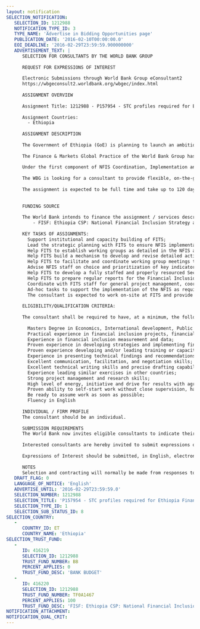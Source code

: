 ```yaml
---
layout: notification
SELECTION_NOTIFICATION: 
   SELECTION_ID: 1212988
   NOTIFICATION_TYPE_ID: 3
   TYPE_NAME: 'Advertise in Bidding Opportunities page'
   PUBLICATION_DATE: '2016-02-10T00:00:00.0'
   EOI_DEADLINE: '2016-02-29T23:59:59.900000000'
   ADVERTISEMENT_TEXT: |
      SELECTION FOR CONSULTANTS BY THE WORLD BANK GROUP
      
      REQUEST FOR EXPRESSIONS OF INTEREST
      
      Electronic Submissions through World Bank Group eConsultant2
      https://wbgeconsult2.worldbank.org/wbgec/index.html
      
      ASSIGNMENT OVERVIEW
      
      Assignment Title: 1212988 - P157954 - STC profiles required for Ethiopia Financial Inclusion Technical Secretariat Capacity Building
      
      Assignment Countries:
        - Ethiopia
      
      ASSIGNMENT DESCRIPTION
      
      The Government of Ethiopia (GoE) is planning to launch an ambitious National Financial Inclusion Strategy (NFIS) which: (i) provides the current state of financial inclusion and a financial sector overview including delivery channels, services and products; (ii) indicates a vision for financial inclusion in Ethiopia; (iii) identify priority areas and outlines a framework for action;  (iv) identifies key targets for financial inclusion by 2020; (v) establishes a coordination and implementation mechanism; (vi) proposes a monitoring & evaluation system. The National Bank of Ethiopia (NBE) has been assigned by GoE as the lead institution for coordinating the financial inclusion agenda in Ethiopia. A Financial Inclusion Technical Secretariat (FITS), directly responsible for implementing the NFIS and coordinating any initiative related to financial inclusion in Ethiopia, has been established and it is housed at the NBE. The FITS is coordinated by a director who reports to the NBE Vice Governor for Financial Institutions Supervision.
      
      The Finance & Markets Global Practice of the World Bank Group has been given the mandate to manage the Financial Inclusion Support Framework (FISF), a Dutch-funded trust fund dedicated to support countries in implementing financial inclusion reforms and other measures to accelerate the achievement of national financial inclusion commitments and targets.  Under FISF, the World Bank Group has supported the Government of Ethiopia in its efforts to draft a National Financial Inclusion Strategy and has been requested to continue to provide technical and financial support through its implementation. The FISF program will provide technical assistance, advisory services, and capacity building for policy and regulatory reforms as well as financial infrastructure development, and other support measures in four main areas: (i) NFIS Coordination, Implementation and M&E; (ii) Financial infrastructure; (iii) Diversified Financial Services for Individuals and Enterprises; (iv) Financial Capability and Consumer Protection.  
      
      Under the first component of NFIS Coordination, Implementation and M&E, the FISF Ethiopia project will support targeted technical assistance to the NBEs Financial Inclusion Technical Secretariat (FITS)  to strategically plan, coordinate and evaluate the implementation of the NFIS. 
      
      The WBG is looking for a consultant to provide flexible, on-the-ground support to FITS at the NBE in implementing the NFIS through technical advice, capacity building, and resource mobilization.
      
      The assignment is expected to be full time and take up to 120 days, starting in March, 2016 and concluding on June 30th, 2016. A second contract will be provided contingent on performance for the remainder of the assignment from July 1st, 2016  December 31st, 2016. 
      
      
      FUNDING SOURCE
      
      The World Bank intends to finance the assignment / services described below under the following trust fund(s):
          - FISF: Ethiopia CSP: National Financial Inclusion Strategy and M&E Framework
      
      KEY TASKS OF ASSIGNMENTS:
      	Support institutional and capacity building of FITS;
      	Lead the strategic planning with FITS to ensure NFIS implementation;
      	Help FITS to establish working groups as detailed in the NFIS and identify key champions for each priority action;
      	Help FITS build a mechanism to develop and revise detailed action plans for working groups (based on the M&E framework and Action Plan as detailed in the NFIS), including key performance indicators (KPIs) and performance level indicators for tracking in the short and long term;
      	Help FITS to facilitate and coordinate working group meetings to monitor and record progress;
      	Advise NFIS staff on choice and prioritization of key indicators, and begin implementation of the monitoring and evaluation activities outlined in the NFIS;
      	Help FITS to develop a fully staffed and properly resourced Secretariat;
      	Help FITS to prepare regular reports for the Financial Inclusion Steering Committee and the National Financial Inclusion Council on the NFIS implementation progress;
      	Coordinate with FITS staff for general project management, coordination structures, and M&E in financial inclusion; 
      	Ad-hoc tasks to support the implementation of the NFIS as required by the FITS director.
      	The consultant is expected to work on-site at FITS and provide support on a daily basis during entire duration of contract.
      
      ELIGIBILITY/QUALIFICATION CRITERIA:
      
      The consultant shall be required to have, at a minimum, the following qualifications:
      
      	Masters Degree in Economics, International development, Public Policy, or other related field;
      	Practical experience in financial inclusion projects, financial sector policy and regulation
      	Experience in financial inclusion measurement and data;
      	Proven experience in developing strategies and implementing financial inclusion programs;
      	Proven experience developing and/or leading training or capacity-building exercises relevant to financial inclusion;
      	Experience in presenting technical findings and recommendations to senior government officials;
      	Excellent communication, facilitation, and negotiation skills;
      	Excellent technical writing skills and precise drafting capabilities;
      	Experience leading similar exercises in other countries;
      	Strong project management and research skills;
      	High level of energy, initiative and drive for results with agreed objectives and deadlines;
      	Proven ability to self-start work without close supervision, handle several task simultaneously, and deal with rapid shifting priorities under pressure, while maintaining attention to detail;
      	Be ready to assume work as soon as possible;
      	Fluency in English
      
      INDIVIDUAL / FIRM PROFILE
      The consultant should be an individual. 
      
      SUBMISSION REQUIREMENTS
      The World Bank now invites eligible consultants to indicate their interest in providing the services.  Interested consultants must provide information indicating that they are qualified to perform the services (brochures, description of similar assignments, experience in similar conditions, availability of appropriate skills among staff, etc.).  Please note that the total size of all attachments should be less than 5MB.  
      
      Interested consultants are hereby invited to submit expressions of interest.
      
      Expressions of Interest should be submitted, in English, electronically through World Bank Group eConsultant2 (https://wbgeconsult2.worldbank.org/wbgec/index.html)
      
      NOTES
      Selection and contracting will normally be made from responses to this notification.  The consultant will be selected from a shortlist, subject to availability of funding.
   DRAFT_FLAG: 0
   LANGUAGE_OF_NOTICE: 'English'
   ADVERTISE_UNTIL: '2016-02-29T23:59:59.0'
   SELECTION_NUMBER: 1212988
   SELECTION_TITLE: 'P157954 - STC profiles required for Ethiopia Financial Inclusion Technical Secretariat Capacity Building'
   SELECTION_TYPE_ID: 1
   SELECTION_SUB_STATUS_ID: 8
SELECTION_COUNTRY: 
   - 
      COUNTRY_ID: ET
      COUNTRY_NAME: 'Ethiopia'
SELECTION_TRUST_FUND: 
   - 
      ID: 416219
      SELECTION_ID: 1212988
      TRUST_FUND_NUMBER: BB
      PERCENT_APPLIES: 0
      TRUST_FUND_DESC: 'BANK BUDGET'
   - 
      ID: 416220
      SELECTION_ID: 1212988
      TRUST_FUND_NUMBER: TF0A1467
      PERCENT_APPLIES: 100
      TRUST_FUND_DESC: 'FISF: Ethiopia CSP: National Financial Inclusion Strategy and M&E Framework'
NOTIFICATION_ATTACHMENT: 
NOTIFICATION_QUAL_CRIT: 
---
```

